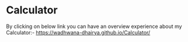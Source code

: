 # Calculator
By clicking on below link you can have an overview experience about my Calculator:-
https://wadhwana-dhairya.github.io/Calculator/
